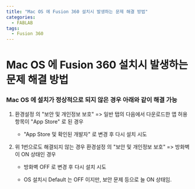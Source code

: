 ```yaml
---
title: "Mac OS 에 Fusion 360 설치시 발생하는 문제 해결 방법"
categories:
  - FABLAB
tags:
  - Fusion 360
---
```


# Mac OS 에 Fusion 360 설치시 발생하는 문제 해결 방법


### Mac OS 에 설치가 정상적으로 되지 않은 경우 아래와 같이 해결 가능


1. 환경설정 의 "보안 및 개인정보 보호" => 일반 탭의 다음에서 다운로드한 앱 허용 항목이 "App Store" 로 된 경우

   - "App Store 및 확인된 개발자" 로 변경 후 다시 설치 시도


2. 위 1번으로도 해결되지 않는 경우 환경설정 의 "보안 및 개인정보 보호" => 방화벽 이 ON 상태인 경우

   - 방화벽 OFF 로 변경 후 다시 설치 시도

   - OS 설치시 Default 는 OFF 이지만, 보안 문제 등으로 늘 ON 상태임.
